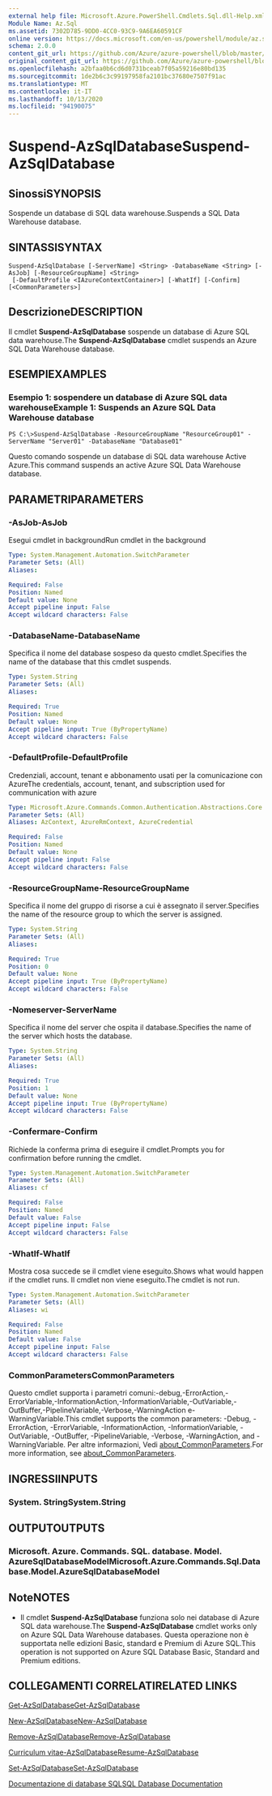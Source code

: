 ```yaml
---
external help file: Microsoft.Azure.PowerShell.Cmdlets.Sql.dll-Help.xml
Module Name: Az.Sql
ms.assetid: 7302D785-9DD0-4CC0-93C9-9A6EA60591CF
online version: https://docs.microsoft.com/en-us/powershell/module/az.sql/suspend-azsqldatabase
schema: 2.0.0
content_git_url: https://github.com/Azure/azure-powershell/blob/master/src/Sql/Sql/help/Suspend-AzSqlDatabase.md
original_content_git_url: https://github.com/Azure/azure-powershell/blob/master/src/Sql/Sql/help/Suspend-AzSqlDatabase.md
ms.openlocfilehash: a2bfaa0b6cd6d0731bceab7f05a59216e80bd135
ms.sourcegitcommit: 1de2b6c3c99197958fa2101bc37680e7507f91ac
ms.translationtype: MT
ms.contentlocale: it-IT
ms.lasthandoff: 10/13/2020
ms.locfileid: "94190075"
---
```

# <span data-ttu-id="df485-101">Suspend-AzSqlDatabase</span><span class="sxs-lookup"><span data-stu-id="df485-101">Suspend-AzSqlDatabase</span></span>

## <span data-ttu-id="df485-102">Sinossi</span><span class="sxs-lookup"><span data-stu-id="df485-102">SYNOPSIS</span></span>
<span data-ttu-id="df485-103">Sospende un database di SQL data warehouse.</span><span class="sxs-lookup"><span data-stu-id="df485-103">Suspends a SQL Data Warehouse database.</span></span>

## <span data-ttu-id="df485-104">SINTASSI</span><span class="sxs-lookup"><span data-stu-id="df485-104">SYNTAX</span></span>

```
Suspend-AzSqlDatabase [-ServerName] <String> -DatabaseName <String> [-AsJob] [-ResourceGroupName] <String>
 [-DefaultProfile <IAzureContextContainer>] [-WhatIf] [-Confirm] [<CommonParameters>]
```

## <span data-ttu-id="df485-105">Descrizione</span><span class="sxs-lookup"><span data-stu-id="df485-105">DESCRIPTION</span></span>
<span data-ttu-id="df485-106">Il cmdlet **Suspend-AzSqlDatabase** sospende un database di Azure SQL data warehouse.</span><span class="sxs-lookup"><span data-stu-id="df485-106">The **Suspend-AzSqlDatabase** cmdlet suspends an Azure SQL Data Warehouse database.</span></span>

## <span data-ttu-id="df485-107">ESEMPI</span><span class="sxs-lookup"><span data-stu-id="df485-107">EXAMPLES</span></span>

### <span data-ttu-id="df485-108">Esempio 1: sospendere un database di Azure SQL data warehouse</span><span class="sxs-lookup"><span data-stu-id="df485-108">Example 1: Suspends an Azure SQL Data Warehouse database</span></span>
```
PS C:\>Suspend-AzSqlDatabase -ResourceGroupName "ResourceGroup01" -ServerName "Server01" -DatabaseName "Database01"
```

<span data-ttu-id="df485-109">Questo comando sospende un database di SQL data warehouse Active Azure.</span><span class="sxs-lookup"><span data-stu-id="df485-109">This command suspends an active Azure SQL Data Warehouse database.</span></span>

## <span data-ttu-id="df485-110">PARAMETRI</span><span class="sxs-lookup"><span data-stu-id="df485-110">PARAMETERS</span></span>

### <span data-ttu-id="df485-111">-AsJob</span><span class="sxs-lookup"><span data-stu-id="df485-111">-AsJob</span></span>
<span data-ttu-id="df485-112">Esegui cmdlet in background</span><span class="sxs-lookup"><span data-stu-id="df485-112">Run cmdlet in the background</span></span>

```yaml
Type: System.Management.Automation.SwitchParameter
Parameter Sets: (All)
Aliases:

Required: False
Position: Named
Default value: None
Accept pipeline input: False
Accept wildcard characters: False
```

### <span data-ttu-id="df485-113">-DatabaseName</span><span class="sxs-lookup"><span data-stu-id="df485-113">-DatabaseName</span></span>
<span data-ttu-id="df485-114">Specifica il nome del database sospeso da questo cmdlet.</span><span class="sxs-lookup"><span data-stu-id="df485-114">Specifies the name of the database that this cmdlet suspends.</span></span>

```yaml
Type: System.String
Parameter Sets: (All)
Aliases:

Required: True
Position: Named
Default value: None
Accept pipeline input: True (ByPropertyName)
Accept wildcard characters: False
```

### <span data-ttu-id="df485-115">-DefaultProfile</span><span class="sxs-lookup"><span data-stu-id="df485-115">-DefaultProfile</span></span>
<span data-ttu-id="df485-116">Credenziali, account, tenant e abbonamento usati per la comunicazione con Azure</span><span class="sxs-lookup"><span data-stu-id="df485-116">The credentials, account, tenant, and subscription used for communication with azure</span></span>

```yaml
Type: Microsoft.Azure.Commands.Common.Authentication.Abstractions.Core.IAzureContextContainer
Parameter Sets: (All)
Aliases: AzContext, AzureRmContext, AzureCredential

Required: False
Position: Named
Default value: None
Accept pipeline input: False
Accept wildcard characters: False
```

### <span data-ttu-id="df485-117">-ResourceGroupName</span><span class="sxs-lookup"><span data-stu-id="df485-117">-ResourceGroupName</span></span>
<span data-ttu-id="df485-118">Specifica il nome del gruppo di risorse a cui è assegnato il server.</span><span class="sxs-lookup"><span data-stu-id="df485-118">Specifies the name of the resource group to which the server is assigned.</span></span>

```yaml
Type: System.String
Parameter Sets: (All)
Aliases:

Required: True
Position: 0
Default value: None
Accept pipeline input: True (ByPropertyName)
Accept wildcard characters: False
```

### <span data-ttu-id="df485-119">-Nomeserver</span><span class="sxs-lookup"><span data-stu-id="df485-119">-ServerName</span></span>
<span data-ttu-id="df485-120">Specifica il nome del server che ospita il database.</span><span class="sxs-lookup"><span data-stu-id="df485-120">Specifies the name of the server which hosts the database.</span></span>

```yaml
Type: System.String
Parameter Sets: (All)
Aliases:

Required: True
Position: 1
Default value: None
Accept pipeline input: True (ByPropertyName)
Accept wildcard characters: False
```

### <span data-ttu-id="df485-121">-Confermare</span><span class="sxs-lookup"><span data-stu-id="df485-121">-Confirm</span></span>
<span data-ttu-id="df485-122">Richiede la conferma prima di eseguire il cmdlet.</span><span class="sxs-lookup"><span data-stu-id="df485-122">Prompts you for confirmation before running the cmdlet.</span></span>

```yaml
Type: System.Management.Automation.SwitchParameter
Parameter Sets: (All)
Aliases: cf

Required: False
Position: Named
Default value: False
Accept pipeline input: False
Accept wildcard characters: False
```

### <span data-ttu-id="df485-123">-WhatIf</span><span class="sxs-lookup"><span data-stu-id="df485-123">-WhatIf</span></span>
<span data-ttu-id="df485-124">Mostra cosa succede se il cmdlet viene eseguito.</span><span class="sxs-lookup"><span data-stu-id="df485-124">Shows what would happen if the cmdlet runs.</span></span>
<span data-ttu-id="df485-125">Il cmdlet non viene eseguito.</span><span class="sxs-lookup"><span data-stu-id="df485-125">The cmdlet is not run.</span></span>

```yaml
Type: System.Management.Automation.SwitchParameter
Parameter Sets: (All)
Aliases: wi

Required: False
Position: Named
Default value: False
Accept pipeline input: False
Accept wildcard characters: False
```

### <span data-ttu-id="df485-126">CommonParameters</span><span class="sxs-lookup"><span data-stu-id="df485-126">CommonParameters</span></span>
<span data-ttu-id="df485-127">Questo cmdlet supporta i parametri comuni:-debug,-ErrorAction,-ErrorVariable,-InformationAction,-InformationVariable,-OutVariable,-OutBuffer,-PipelineVariable,-Verbose,-WarningAction e-WarningVariable.</span><span class="sxs-lookup"><span data-stu-id="df485-127">This cmdlet supports the common parameters: -Debug, -ErrorAction, -ErrorVariable, -InformationAction, -InformationVariable, -OutVariable, -OutBuffer, -PipelineVariable, -Verbose, -WarningAction, and -WarningVariable.</span></span> <span data-ttu-id="df485-128">Per altre informazioni, Vedi [about_CommonParameters](http://go.microsoft.com/fwlink/?LinkID=113216).</span><span class="sxs-lookup"><span data-stu-id="df485-128">For more information, see [about_CommonParameters](http://go.microsoft.com/fwlink/?LinkID=113216).</span></span>

## <span data-ttu-id="df485-129">INGRESSI</span><span class="sxs-lookup"><span data-stu-id="df485-129">INPUTS</span></span>

### <span data-ttu-id="df485-130">System. String</span><span class="sxs-lookup"><span data-stu-id="df485-130">System.String</span></span>

## <span data-ttu-id="df485-131">OUTPUT</span><span class="sxs-lookup"><span data-stu-id="df485-131">OUTPUTS</span></span>

### <span data-ttu-id="df485-132">Microsoft. Azure. Commands. SQL. database. Model. AzureSqlDatabaseModel</span><span class="sxs-lookup"><span data-stu-id="df485-132">Microsoft.Azure.Commands.Sql.Database.Model.AzureSqlDatabaseModel</span></span>

## <span data-ttu-id="df485-133">Note</span><span class="sxs-lookup"><span data-stu-id="df485-133">NOTES</span></span>
* <span data-ttu-id="df485-134">Il cmdlet **Suspend-AzSqlDatabase** funziona solo nei database di Azure SQL data warehouse.</span><span class="sxs-lookup"><span data-stu-id="df485-134">The **Suspend-AzSqlDatabase** cmdlet works only on Azure SQL Data Warehouse databases.</span></span> <span data-ttu-id="df485-135">Questa operazione non è supportata nelle edizioni Basic, standard e Premium di Azure SQL.</span><span class="sxs-lookup"><span data-stu-id="df485-135">This operation is not supported on Azure SQL Database Basic, Standard and Premium editions.</span></span>

## <span data-ttu-id="df485-136">COLLEGAMENTI CORRELATI</span><span class="sxs-lookup"><span data-stu-id="df485-136">RELATED LINKS</span></span>

[<span data-ttu-id="df485-137">Get-AzSqlDatabase</span><span class="sxs-lookup"><span data-stu-id="df485-137">Get-AzSqlDatabase</span></span>](./Get-AzSqlDatabase.md)

[<span data-ttu-id="df485-138">New-AzSqlDatabase</span><span class="sxs-lookup"><span data-stu-id="df485-138">New-AzSqlDatabase</span></span>](./New-AzSqlDatabase.md)

[<span data-ttu-id="df485-139">Remove-AzSqlDatabase</span><span class="sxs-lookup"><span data-stu-id="df485-139">Remove-AzSqlDatabase</span></span>](./Remove-AzSqlDatabase.md)

[<span data-ttu-id="df485-140">Curriculum vitae-AzSqlDatabase</span><span class="sxs-lookup"><span data-stu-id="df485-140">Resume-AzSqlDatabase</span></span>](./Resume-AzSqlDatabase.md)

[<span data-ttu-id="df485-141">Set-AzSqlDatabase</span><span class="sxs-lookup"><span data-stu-id="df485-141">Set-AzSqlDatabase</span></span>](./Set-AzSqlDatabase.md)

[<span data-ttu-id="df485-142">Documentazione di database SQL</span><span class="sxs-lookup"><span data-stu-id="df485-142">SQL Database Documentation</span></span>](https://docs.microsoft.com/azure/sql-database/)


